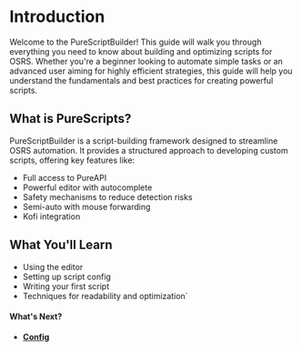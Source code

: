 # Introduction
Welcome to the PureScriptBuilder! This guide will walk you through everything you need to know about building and optimizing scripts for OSRS. Whether you're a beginner looking to automate simple tasks or an advanced user aiming for highly efficient strategies, this guide will help you understand the fundamentals and best practices for creating powerful scripts.

## What is PureScripts?
PureScriptBuilder is a script-building framework designed to streamline OSRS automation. It provides a structured approach to developing custom scripts, offering key features like:
- Full access to PureAPI
- Powerful editor with autocomplete
- Safety mechanisms to reduce detection risks
- Semi-auto with mouse forwarding
- Kofi integration

## What You'll Learn
- Using the editor
- Setting up script config
- Writing your first script
- Techniques for readability and optimization`

#### What's Next?
- **[Config](/guide/Config.md)**